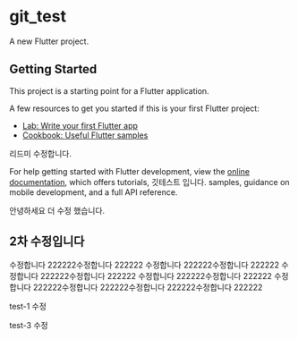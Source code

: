 # git_test

A new Flutter project.

## Getting Started

This project is a starting point for a Flutter application.

A few resources to get you started if this is your first Flutter project:

- [Lab: Write your first Flutter app](https://docs.flutter.dev/get-started/codelab)
- [Cookbook: Useful Flutter samples](https://docs.flutter.dev/cookbook)

리드미 수정합니다. 

For help getting started with Flutter development, view the
[online documentation](https://docs.flutter.dev/), which offers tutorials,
깃테스트 입니다.
samples, guidance on mobile development, and a full API reference.

안녕하세요 더 수정 했습니다. 
## 2차 수정입니다
수정합니다 222222수정합니다 222222
수정합니다 222222수정합니다 222222
수정합니다 222222수정합니다 222222
수정합니다 222222수정합니다 222222
수정합니다 222222수정합니다 222222수정합니다 222222수정합니다 222222


test-1 수정

test-3 수정